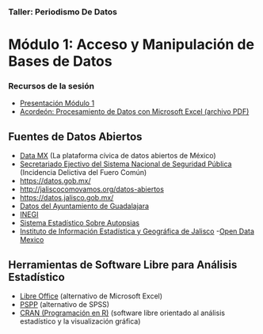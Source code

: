 ### Taller: Periodismo De Datos
# Módulo 1: Acceso y Manipulación de Bases de Datos

### Recursos de la sesión
- [Presentación Módulo 1](https://docs.google.com/presentation/d/1WyJlHRbpfSfGZpIjyVIAj-oLni5zcmYq-Jzg1Syr_GA)
- [Acordeón: Procesamiento de Datos con Microsoft Excel (archivo PDF)](https://github.com/JaliscoComoVamos/PeriodismoDeDatos/raw/master/Modulo%201-%20Acceso%20y%20Manipulacion%20de%20Bases%20de%20Datos/Acordeon%20de%20Procesamiento%20de%20Datos%20en%20Excel.pdf)

## Fuentes de Datos Abiertos

- [Data MX](http://datamx.io) (La plataforma cívica de datos abiertos de México)
- [Secretariado Ejectivo del Sistema Nacional de Seguridad Pública](http://secretariadoejecutivo.gob.mx/incidencia-delictiva/incidencia-delictiva-fuero-comun.php) (Incidencia Delictiva del Fuero Común)
- https://datos.gob.mx/
- http://jaliscocomovamos.org/datos-abiertos
- https://datos.jalisco.gob.mx/
- [Datos del Ayuntamiento de Guadalajara](http://datos.guadalajara.gob.mx/)
- [INEGI](http://www.inegi.org.mx/)
- [Sistema Estadístico Sobre Autopsias](http://cienciasforenses.jalisco.gob.mx/estadisticas_sist1.php)
- [Instituto de Información Estadística y Geográfica de Jalisco](http://www.iieg.gob.mx) 
-[Open Data Mexico](https://github.com/edublancas/open-data-mexico) 

## Herramientas de Software Libre para Análisis Estadístico

- [Libre Office](https://www.libreoffice.org/) (alternativo de Microsoft Excel)
- [PSPP](https://www.gnu.org/software/pspp/) (alternativo de SPSS)
- [CRAN (Programación en R)](https://cran.r-project.org/) (software libre orientado al análisis estadístico y la visualización gráfica)

